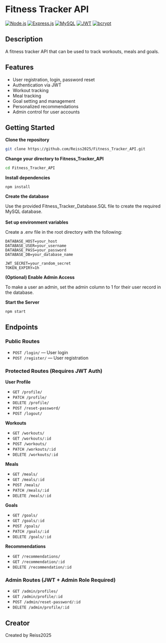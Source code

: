 # Fitness Tracker API
[![Node.js](https://img.shields.io/badge/Node.js-339933?logo=node.js&logoColor=white)](https://nodejs.org/)
[![Express.js](https://img.shields.io/badge/Express.js-000000?logo=express&logoColor=white)](https://expressjs.com/)
[![MySQL](https://img.shields.io/badge/MySQL-4479A1?logo=mysql&logoColor=white)](https://www.mysql.com/)
[![JWT](https://img.shields.io/badge/JWT-000000?logo=jsonwebtokens&logoColor=white)](https://jwt.io/)
[![bcrypt](https://img.shields.io/badge/bcrypt-004488?logo=lock&logoColor=white)](https://www.npmjs.com/package/bcrypt)

## Description
A fitness tracker API that can be used to track workouts, meals and goals.

## Features
- User registration, login, password reset
- Authentication via JWT
- Workout tracking
- Meal tracking
- Goal setting and management
- Personalized recommendations
- Admin control for user accounts

## Getting Started
**Clone the repository**
```bash
git clone https://github.com/Reiss2025/Fitness_Tracker_API.git
```
**Change your directory to Fitness_Tracker_API**
```bash
cd Fitness_Tracker_API
```
**Install dependencies**
```npm
npm install
```
**Create the database** <br>

Use the provided Fitness_Tracker_Database.SQL file to create the required MySQL database.
<br><br>
**Set up environment variables** <br>

Create a .env file in the root directory with the following:

```env
DATABASE_HOST=your_host
DATABASE_USER=your_username
DATABASE_PASS=your_password
DATABASE_DB=your_database_name

JWT_SECRET=your_random_secret
TOKEN_EXPIRY=1h
```

**(Optional) Enable Admin Access**

To make a user an admin, set the admin column to 1 for their user record in the database.


**Start the Server**
```npm
npm start
```

## Endpoints
### Public Routes
- `POST /login/` — User login  
- `POST /register/` — User registration

### Protected Routes (Requires JWT Auth)
**User Profile**
- `GET /profile/`  
- `PATCH /profile/`  
- `DELETE /profile/`  
- `POST /reset-password/`  
- `POST /logout/`

**Workouts**
- `GET /workouts/`  
- `GET /workouts/:id`  
- `POST /workouts/`  
- `PATCH /workouts/:id`  
- `DELETE /workouts/:id`

**Meals**
- `GET /meals/`  
- `GET /meals/:id`  
- `POST /meals/`  
- `PATCH /meals/:id`  
- `DELETE /meals/:id`

**Goals**
- `GET /goals/`  
- `GET /goals/:id`  
- `POST /goals/`  
- `PATCH /goals/:id`  
- `DELETE /goals/:id`

**Recommendations**
- `GET /recommendations/`  
- `GET /recommendation/:id`  
- `DELETE /recommendation/:id`

### Admin Routes (JWT + Admin Role Required)
- `GET /admin/profiles/`  
- `GET /admin/profile/:id`  
- `POST /admin/reset-password/:id`  
- `DELETE /admin/profile/:id`

## Creator
Created by Reiss2025

